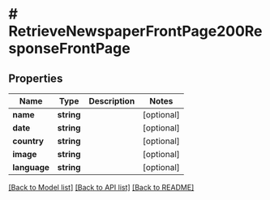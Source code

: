 # # RetrieveNewspaperFrontPage200ResponseFrontPage

## Properties

Name | Type | Description | Notes
------------ | ------------- | ------------- | -------------
**name** | **string** |  | [optional]
**date** | **string** |  | [optional]
**country** | **string** |  | [optional]
**image** | **string** |  | [optional]
**language** | **string** |  | [optional]

[[Back to Model list]](../../README.md#models) [[Back to API list]](../../README.md#endpoints) [[Back to README]](../../README.md)
